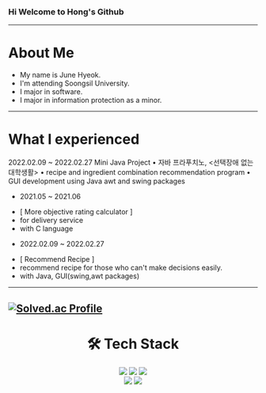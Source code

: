 ### Hi Welcome to Hong's Github

<!--
**hongjunehuke/hongjunehuke** is a ✨ _special_ ✨ repository because its `README.md` (this file) appears on your GitHub profile.

Here are some ideas to get you started:

- 🔭 I’m currently working on ...
- 🌱 I’m currently learning ...
- 👯 I’m looking to collaborate on ...
- 🤔 I’m looking for help with ...
- 💬 Ask me about ...
- 📫 How to reach me: ...
- 😄 Pronouns: ...
- ⚡ Fun fact: ...
-->
---
# About Me
* My name is June Hyeok.
* I'm attending Soongsil University.
* I major in software.
* I major in information protection as a minor.
---
# What I experienced
2022.02.09 ~ 2022.02.27
Mini Java Project
• 자바 프라푸치노, <선택장애 없는 대학생활>
• recipe and ingredient combination recommendation program
• GUI development using Java awt and swing packages

- 2021.05 ~ 2021.06
* [ More objective rating calculator ] 
* for delivery service 
* with C language
- 2022.02.09 ~ 2022.02.27
* [ Recommend Recipe ]
* recommend recipe for those who can't make decisions easily.
* with Java, GUI(swing,awt packages)
---
[![Solved.ac Profile](http://mazassumnida.wtf/api/generate_badge?boj=lms7802)](https://solved.ac/lsm7802)
---
<div align=center><h1>🛠 Tech Stack </h1></div>
<div align=center> 
  <img src="https://img.shields.io/badge/java-007396?style=for-the-badge&logo=java&logoColor=white"> 
  <img src="https://img.shields.io/badge/c++-00599C?style=for-the-badge&logo=c%2B%2B&logoColor=white">
  <img src="https://img.shields.io/badge/python-3776AB?style=for-the-badge&logo=python&logoColor=white"> 
  <br>
  <img src="https://img.shields.io/badge/github-181717?style=for-the-badge&logo=github&logoColor=white">
  <img src="https://img.shields.io/badge/git-F05032?style=for-the-badge&logo=git&logoColor=white">
  <br>
</div>
